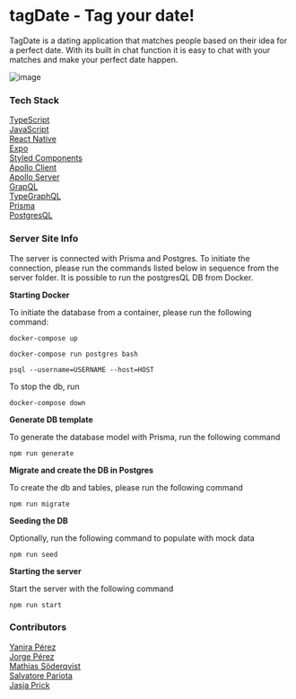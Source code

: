 
# tagDate - Tag your date!

TagDate is a dating application that matches people based on their idea for a perfect date.
With its built in chat function it is easy to chat with your matches and make your perfect date happen.

![image](https://user-images.githubusercontent.com/59917428/113839214-c8358400-978f-11eb-8ab5-d0e99b7b0d04.png)


### Tech Stack
<a href="https://www.typescriptlang.org/" target="_blank">TypeScript</a><br>
<a href="https://www.javascript.com/" target="_blank">JavaScript</a><br>
<a href="https://reactnative.dev/" target="_blank">React Native</a><br>
<a href="https://expo.io/" target="_blank">Expo</a><br>
<a href="https://styled-components.com/" target="_blank">Styled Components</a><br>
<a href="https://www.apollographql.com/docs/react/api/core/ApolloClient/" target="_blank">Apollo Client</a><br>
<a href="https://www.apollographql.com/" target="_blank">Apollo Server</a><br>
<a href="https://graphql.org/" target="_blank">GrapQL</a><br>
<a href="https://typegraphql.com/" target="_blank">TypeGraphQL</a><br>
<a href="https://www.prisma.io/" target="_blank">Prisma</a><br>
<a href="https://www.postgresql.org/" target="_blank">PostgresQL</a><br>

### Server Site Info
The server is connected with Prisma and Postgres. To initiate the connection, please run the commands listed below in sequence from the server folder. It is possible to run the postgresQL DB from Docker.

**Starting Docker**

To initiate the database from a container, please run the following command:

```
docker-compose up
```

```
docker-compose run postgres bash
```

```
psql --username=USERNAME --host=HOST
```

To stop the db, run

```
docker-compose down
```


**Generate DB template**

To generate the database model with Prisma, run the following command

```
npm run generate
```

**Migrate and create the DB in Postgres**

To create the db and tables, please run the following command 

```
npm run migrate
```

**Seeding the DB**

Optionally, run the following command to populate with mock data

```
npm run seed
```

**Starting the server**

Start the server with the following command

```
npm run start
```

### Contributors
<a href="https://github.com/YaniraP" target="_blank">Yanira Pérez</a><br>
<a href="https://github.com/jlpg81" target="_blank">Jorge Pérez</a><br>
<a href="https://github.com/MathiasSoderqvist" target="_blank">Mathias Söderqvist</a><br>
<a href="https://github.com/Salpi1024" target="_blank">Salvatore Pariota</a><br>
<a href="https://github.com/gridwork-nl" target="_blank">Jasja Prick</a><br>

